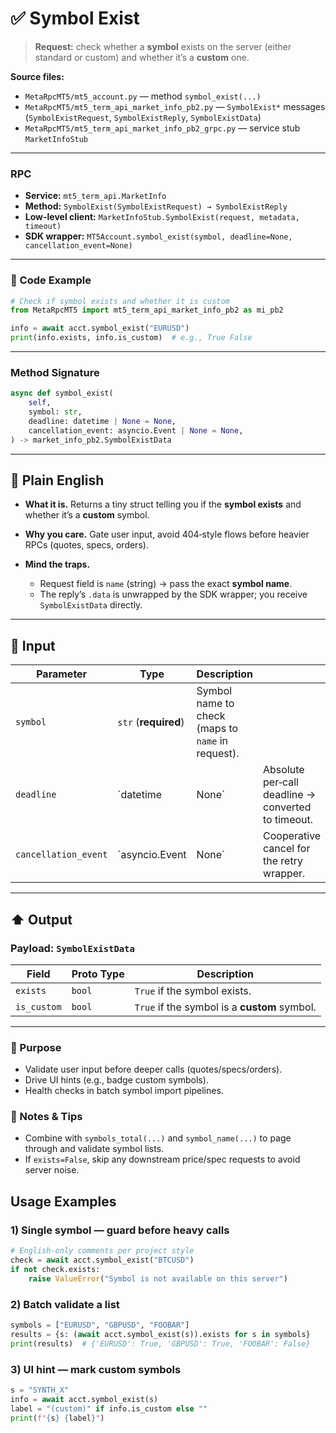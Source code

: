# ✅ Symbol Exist

> **Request:** check whether a **symbol** exists on the server (either standard or custom) and whether it’s a **custom** one.

**Source files:**

* `MetaRpcMT5/mt5_account.py` — method `symbol_exist(...)`
* `MetaRpcMT5/mt5_term_api_market_info_pb2.py` — `SymbolExist*` messages (`SymbolExistRequest`, `SymbolExistReply`, `SymbolExistData`)
* `MetaRpcMT5/mt5_term_api_market_info_pb2_grpc.py` — service stub `MarketInfoStub`

---

### RPC

* **Service:** `mt5_term_api.MarketInfo`
* **Method:** `SymbolExist(SymbolExistRequest) → SymbolExistReply`
* **Low-level client:** `MarketInfoStub.SymbolExist(request, metadata, timeout)`
* **SDK wrapper:** `MT5Account.symbol_exist(symbol, deadline=None, cancellation_event=None)`

---

### 🔗 Code Example

```python
# Check if symbol exists and whether it is custom
from MetaRpcMT5 import mt5_term_api_market_info_pb2 as mi_pb2

info = await acct.symbol_exist("EURUSD")
print(info.exists, info.is_custom)  # e.g., True False
```

---

### Method Signature

```python
async def symbol_exist(
    self,
    symbol: str,
    deadline: datetime | None = None,
    cancellation_event: asyncio.Event | None = None,
) -> market_info_pb2.SymbolExistData
```

---

## 💬 Plain English

* **What it is.** Returns a tiny struct telling you if the **symbol exists** and whether it’s a **custom** symbol.
* **Why you care.** Gate user input, avoid 404‑style flows before heavier RPCs (quotes, specs, orders).
* **Mind the traps.**

  * Request field is `name` (string) → pass the exact **symbol name**.
  * The reply’s `.data` is unwrapped by the SDK wrapper; you receive `SymbolExistData` directly.

---

## 🔽 Input

| Parameter            | Type                 | Description                                       |                                                    |   |
| -------------------- | -------------------- | ------------------------------------------------- | -------------------------------------------------- | - |
| `symbol`             | `str` (**required**) | Symbol name to check (maps to `name` in request). |                                                    |   |
| `deadline`           | \`datetime           | None\`                                            | Absolute per‑call deadline → converted to timeout. |   |
| `cancellation_event` | \`asyncio.Event      | None\`                                            | Cooperative cancel for the retry wrapper.          |   |

---

## ⬆️ Output

### Payload: `SymbolExistData`

| Field       | Proto Type | Description                                  |
| ----------- | ---------- | -------------------------------------------- |
| `exists`    | `bool`     | `True` if the symbol exists.                 |
| `is_custom` | `bool`     | `True` if the symbol is a **custom** symbol. |

---
### 🎯 Purpose

* Validate user input before deeper calls (quotes/specs/orders).
* Drive UI hints (e.g., badge custom symbols).
* Health checks in batch symbol import pipelines.

### 🧩 Notes & Tips

* Combine with `symbols_total(...)` and `symbol_name(...)` to page through and validate symbol lists.
* If `exists=False`, skip any downstream price/spec requests to avoid server noise.

## Usage Examples

### 1) Single symbol — guard before heavy calls

```python
# English-only comments per project style
check = await acct.symbol_exist("BTCUSD")
if not check.exists:
    raise ValueError("Symbol is not available on this server")
```

### 2) Batch validate a list

```python
symbols = ["EURUSD", "GBPUSD", "FOOBAR"]
results = {s: (await acct.symbol_exist(s)).exists for s in symbols}
print(results)  # {'EURUSD': True, 'GBPUSD': True, 'FOOBAR': False}
```

### 3) UI hint — mark custom symbols

```python
s = "SYNTH_X"
info = await acct.symbol_exist(s)
label = "(custom)" if info.is_custom else ""
print(f"{s} {label}")
```

